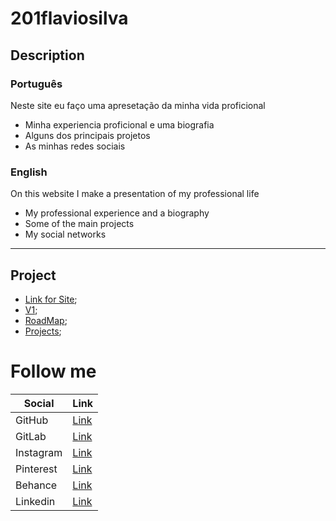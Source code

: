 # 201flaviosilva

## Description

### Português

Neste site eu faço uma apresetação da minha vida proficional

 - Minha experiencia proficional e uma biografia
 - Alguns dos principais projetos
 - As minhas redes sociais

### English

On this website I make a presentation of my professional life

 - My professional experience and a biography 
 - Some of the main projects
 - My social networks

---

## Project

- [Link for Site](https://201flaviosilva.github.io/);
- [V1](https://201flaviosilvav1.netlify.app);
- [RoadMap](https://github.com/users/201flaviosilva/projects/3);
- [Projects](./Projects.md);

# Follow me

| Social    | Link                                                             |
| --------- | ---------------------------------------------------------------- |
| GitHub    | [Link](https://github.com/201flaviosilva)                        |
| GitLab    | [Link](https://gitlab.com/201flaviosilva)                        |
| Instagram | [Link](https://www.instagram.com/flaviolsilva/)                  |
| Pinterest | [Link](https://br.pinterest.com/MeiaGaspea)                      |
| Behance   | [Link](https://www.behance.net/meiagaspe)                        |
| Linkedin  | [Link](https://www.linkedin.com/in/fl%C3%A1vio-silva-2b069b146/) |

